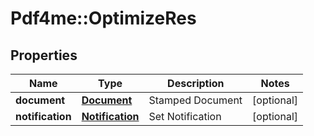 # Pdf4me::OptimizeRes

## Properties
Name | Type | Description | Notes
------------ | ------------- | ------------- | -------------
**document** | [**Document**](Document.md) | Stamped Document | [optional] 
**notification** | [**Notification**](Notification.md) | Set Notification | [optional] 


